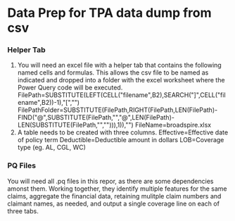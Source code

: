 # Data Prep for TPA data dump from csv
### Helper Tab
1. You will need an excel file with a helper tab that contains the following named cells and formulas. This allows the csv file to be named as indicated and dropped into a folder with the excel worksheet where the Power Query code will be executed.
   FilePath=SUBSTITUTE(LEFT(CELL("filename",B2),SEARCH("]",CELL("filename",B2))-1),"[","")
   FilePathFolder=SUBSTITUTE(FilePath,RIGHT(FilePath,LEN(FilePath)-FIND("@",SUBSTITUTE(FilePath,"\","@",LEN(FilePath)-LEN(SUBSTITUTE(FilePath,"\",""))),1)),"")
   FileName=broadspire.xlsx
2. A table needs to be created with three columns.
  Effective=Effective date of policy term
  Deductible=Deductible amount in dollars
  LOB=Coverage type (eg. AL, CGL, WC)

### PQ Files
You will need all .pq files in this repor, as there are some dependencies amonst them. Working together, they identify multiple features for the same claims, aggregate the financial data, retaining mulitple claim numbers and claimant names, as needed, and output a single coverage line on each of three tabs. 
  
   
